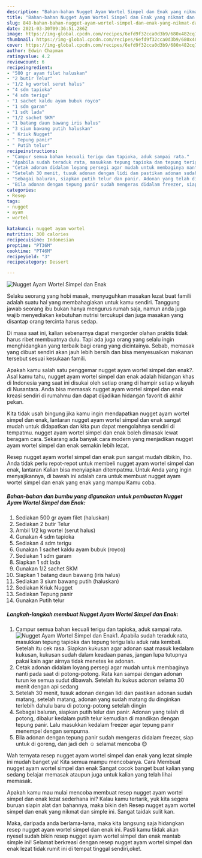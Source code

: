 ```yaml
---
description: "Bahan-bahan Nugget Ayam Wortel Simpel dan Enak yang nikmat dan Mudah Dibuat"
title: "Bahan-bahan Nugget Ayam Wortel Simpel dan Enak yang nikmat dan Mudah Dibuat"
slug: 848-bahan-bahan-nugget-ayam-wortel-simpel-dan-enak-yang-nikmat-dan-mudah-dibuat
date: 2021-03-30T09:36:51.286Z
image: https://img-global.cpcdn.com/recipes/6efd9f32cca0d3b9/680x482cq70/nugget-ayam-wortel-simpel-dan-enak-foto-resep-utama.jpg
thumbnail: https://img-global.cpcdn.com/recipes/6efd9f32cca0d3b9/680x482cq70/nugget-ayam-wortel-simpel-dan-enak-foto-resep-utama.jpg
cover: https://img-global.cpcdn.com/recipes/6efd9f32cca0d3b9/680x482cq70/nugget-ayam-wortel-simpel-dan-enak-foto-resep-utama.jpg
author: Edwin Chapman
ratingvalue: 4.2
reviewcount: 6
recipeingredient:
- "500 gr ayam filet haluskan"
- "2 butir Telur"
- "1/2 kg wortel serut halus"
- "4 sdm tapioka"
- "4 sdm terigu"
- "1 sachet kaldu ayam bubuk royco"
- "1 sdm garam"
- "1 sdt lada"
- "1/2 sachet SKM"
- "1 batang daun bawang iris halus"
- "3 sium bawang putih haluskan"
- " Kriuk Nugget"
- " Tepung panir"
- " Putih telur"
recipeinstructions:
- "Campur semua bahan kecuali terigu dan tapioka, aduk sampai rata."
- "Apabila sudah teraduk rata, masukkan tepung tapioka dan tepung terigu lalu aduk rata kembali. Setelah itu cek rasa. Siapkan kukusan agar adonan saat masuk kedalam kukusan, kukusan sudah dalam keadaan panas, jangan lupa tutupnya pakai kain agar airnya tidak menetes ke adonan."
- "Cetak adonan didalam loyang persegi agar mudah untuk membaginya nanti pada saat di potong-potong. Rata kan sampai dengan adonan turun ke semua sudut dibawah. Setelah itu kukus adonan selama 30 menit dengan api sedang"
- "Setelah 30 menit, tusuk adonan dengan lidi dan pastikan adonan sudah matang, setelah matang, adonan yang sudah matang du dinginkan terlebih dahulu baru di potong-potong setelah dingin"
- "Sebagai baluran, siapkan putih telur dan panir. Adonan yang telah di potong, dibalur kedalam putih telur kemudian di mandikan dengan tepung panir. Lalu masukkan kedalam freezer agar tepung panir menempel dengan sempurna."
- "Bila adonan dengan tepung panir sudah mengeras didalam freezer, siap untuk di goreng, dan jadi deh ☺️ selamat mencoba 😊"
categories:
- Resep
tags:
- nugget
- ayam
- wortel

katakunci: nugget ayam wortel 
nutrition: 300 calories
recipecuisine: Indonesian
preptime: "PT36M"
cooktime: "PT46M"
recipeyield: "3"
recipecategory: Dessert

---
```



![Nugget Ayam Wortel Simpel dan Enak](https://img-global.cpcdn.com/recipes/6efd9f32cca0d3b9/680x482cq70/nugget-ayam-wortel-simpel-dan-enak-foto-resep-utama.jpg)

Selaku seorang yang hobi masak, menyuguhkan masakan lezat buat famili adalah suatu hal yang membahagiakan untuk kamu sendiri. Tanggung jawab seorang ibu bukan hanya mengurus rumah saja, namun anda juga wajib menyediakan kebutuhan nutrisi tercukupi dan juga masakan yang disantap orang tercinta harus sedap.

Di masa  saat ini, kalian sebenarnya dapat mengorder olahan praktis tidak harus ribet membuatnya dulu. Tapi ada juga orang yang selalu ingin menghidangkan yang terbaik bagi orang yang dicintainya. Sebab, memasak yang dibuat sendiri akan jauh lebih bersih dan bisa menyesuaikan makanan tersebut sesuai kesukaan famili. 



Apakah kamu salah satu penggemar nugget ayam wortel simpel dan enak?. Asal kamu tahu, nugget ayam wortel simpel dan enak adalah hidangan khas di Indonesia yang saat ini disukai oleh setiap orang di hampir setiap wilayah di Nusantara. Anda bisa memasak nugget ayam wortel simpel dan enak kreasi sendiri di rumahmu dan dapat dijadikan hidangan favorit di akhir pekan.

Kita tidak usah bingung jika kamu ingin mendapatkan nugget ayam wortel simpel dan enak, lantaran nugget ayam wortel simpel dan enak sangat mudah untuk didapatkan dan kita pun dapat mengolahnya sendiri di tempatmu. nugget ayam wortel simpel dan enak boleh dimasak lewat beragam cara. Sekarang ada banyak cara modern yang menjadikan nugget ayam wortel simpel dan enak semakin lebih lezat.

Resep nugget ayam wortel simpel dan enak pun sangat mudah dibikin, lho. Anda tidak perlu repot-repot untuk membeli nugget ayam wortel simpel dan enak, lantaran Kalian bisa menyiapkan ditempatmu. Untuk Anda yang ingin menyajikannya, di bawah ini adalah cara untuk membuat nugget ayam wortel simpel dan enak yang enak yang mampu Kamu coba.

<!--inarticleads1-->

##### Bahan-bahan dan bumbu yang digunakan untuk pembuatan Nugget Ayam Wortel Simpel dan Enak:

1. Sediakan 500 gr ayam filet (haluskan)
1. Sediakan 2 butir Telur
1. Ambil 1/2 kg wortel (serut halus)
1. Gunakan 4 sdm tapioka
1. Sediakan 4 sdm terigu
1. Gunakan 1 sachet kaldu ayam bubuk (royco)
1. Sediakan 1 sdm garam
1. Siapkan 1 sdt lada
1. Gunakan 1/2 sachet SKM
1. Siapkan 1 batang daun bawang (iris halus)
1. Sediakan 3 sium bawang putih (haluskan)
1. Sediakan  Kriuk Nugget
1. Sediakan  Tepung panir
1. Gunakan  Putih telur




<!--inarticleads2-->

##### Langkah-langkah membuat Nugget Ayam Wortel Simpel dan Enak:

1. Campur semua bahan kecuali terigu dan tapioka, aduk sampai rata.
<img src="https://img-global.cpcdn.com/steps/64d9b1ec397986a1/160x128cq70/nugget-ayam-wortel-simpel-dan-enak-langkah-memasak-1-foto.jpg" alt="Nugget Ayam Wortel Simpel dan Enak">1. Apabila sudah teraduk rata, masukkan tepung tapioka dan tepung terigu lalu aduk rata kembali. Setelah itu cek rasa. Siapkan kukusan agar adonan saat masuk kedalam kukusan, kukusan sudah dalam keadaan panas, jangan lupa tutupnya pakai kain agar airnya tidak menetes ke adonan.
1. Cetak adonan didalam loyang persegi agar mudah untuk membaginya nanti pada saat di potong-potong. Rata kan sampai dengan adonan turun ke semua sudut dibawah. Setelah itu kukus adonan selama 30 menit dengan api sedang
1. Setelah 30 menit, tusuk adonan dengan lidi dan pastikan adonan sudah matang, setelah matang, adonan yang sudah matang du dinginkan terlebih dahulu baru di potong-potong setelah dingin
1. Sebagai baluran, siapkan putih telur dan panir. Adonan yang telah di potong, dibalur kedalam putih telur kemudian di mandikan dengan tepung panir. Lalu masukkan kedalam freezer agar tepung panir menempel dengan sempurna.
1. Bila adonan dengan tepung panir sudah mengeras didalam freezer, siap untuk di goreng, dan jadi deh ☺️ selamat mencoba 😊




Wah ternyata resep nugget ayam wortel simpel dan enak yang lezat simple ini mudah banget ya! Kita semua mampu mencobanya. Cara Membuat nugget ayam wortel simpel dan enak Sangat cocok banget buat kalian yang sedang belajar memasak ataupun juga untuk kalian yang telah lihai memasak.

Apakah kamu mau mulai mencoba membuat resep nugget ayam wortel simpel dan enak lezat sederhana ini? Kalau kamu tertarik, yuk kita segera buruan siapin alat dan bahannya, maka bikin deh Resep nugget ayam wortel simpel dan enak yang nikmat dan simple ini. Sangat taidak sulit kan. 

Maka, daripada anda berlama-lama, maka kita langsung saja hidangkan resep nugget ayam wortel simpel dan enak ini. Pasti kamu tiidak akan nyesel sudah bikin resep nugget ayam wortel simpel dan enak mantab simple ini! Selamat berkreasi dengan resep nugget ayam wortel simpel dan enak lezat tidak rumit ini di tempat tinggal sendiri,oke!.

